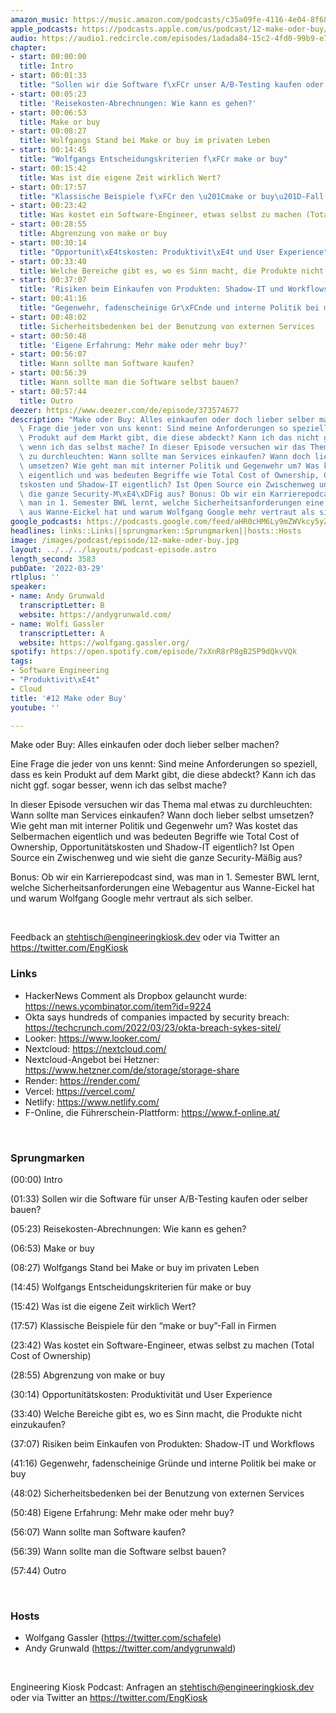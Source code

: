 ```yaml
---
amazon_music: https://music.amazon.com/podcasts/c35a09fe-4116-4e04-8f68-77d61b112e46/episodes/625ea5b5-814e-4ba0-861f-7661d91fdcaf/engineering-kiosk-12-make-oder-buy
apple_podcasts: https://podcasts.apple.com/us/podcast/12-make-oder-buy/id1603082924?i=1000555572597
audio: https://audio1.redcircle.com/episodes/1adada84-15c2-4fd0-99b9-e7842f29ecef/stream.mp3
chapter:
- start: 00:00:00
  title: Intro
- start: 00:01:33
  title: "Sollen wir die Software f\xFCr unser A/B-Testing kaufen oder selber bauen?"
- start: 00:05:23
  title: 'Reisekosten-Abrechnungen: Wie kann es gehen?'
- start: 00:06:53
  title: Make or buy
- start: 00:08:27
  title: Wolfgangs Stand bei Make or buy im privaten Leben
- start: 00:14:45
  title: "Wolfgangs Entscheidungskriterien f\xFCr make or buy"
- start: 00:15:42
  title: Was ist die eigene Zeit wirklich Wert?
- start: 00:17:57
  title: "Klassische Beispiele f\xFCr den \u201Cmake or buy\u201D-Fall in Firmen"
- start: 00:23:42
  title: Was kostet ein Software-Engineer, etwas selbst zu machen (Total Cost of Ownership)
- start: 00:28:55
  title: Abgrenzung von make or buy
- start: 00:30:14
  title: "Opportunit\xE4tskosten: Produktivit\xE4t und User Experience"
- start: 00:33:40
  title: Welche Bereiche gibt es, wo es Sinn macht, die Produkte nicht einzukaufen?
- start: 00:37:07
  title: 'Risiken beim Einkaufen von Produkten: Shadow-IT und Workflows'
- start: 00:41:16
  title: "Gegenwehr, fadenscheinige Gr\xFCnde und interne Politik bei make or buy"
- start: 00:48:02
  title: Sicherheitsbedenken bei der Benutzung von externen Services
- start: 00:50:48
  title: 'Eigene Erfahrung: Mehr make oder mehr buy?'
- start: 00:56:07
  title: Wann sollte man Software kaufen?
- start: 00:56:39
  title: Wann sollte man die Software selbst bauen?
- start: 00:57:44
  title: Outro
deezer: https://www.deezer.com/de/episode/373574677
description: "Make oder Buy: Alles einkaufen oder doch lieber selber machen? Eine\
  \ Frage die jeder von uns kennt: Sind meine Anforderungen so speziell, dass es kein\
  \ Produkt auf dem Markt gibt, die diese abdeckt? Kann ich das nicht ggf. sogar besser,\
  \ wenn ich das selbst mache? In dieser Episode versuchen wir das Thema mal etwas\
  \ zu durchleuchten: Wann sollte man Services einkaufen? Wann doch lieber selbst\
  \ umsetzen? Wie geht man mit interner Politik und Gegenwehr um? Was kostet das Selbermachen\
  \ eigentlich und was bedeuten Begriffe wie Total Cost of Ownership, Opportunit\xE4\
  tskosten und Shadow-IT eigentlich? Ist Open Source ein Zwischenweg und wie sieht\
  \ die ganze Security-M\xE4\xDFig aus? Bonus: Ob wir ein Karrierepodcast sind, was\
  \ man in 1. Semester BWL lernt, welche Sicherheitsanforderungen eine Webagentur\
  \ aus Wanne-Eickel hat und warum Wolfgang Google mehr vertraut als sich selber."
google_podcasts: https://podcasts.google.com/feed/aHR0cHM6Ly9mZWVkcy5yZWRjaXJjbGUuY29tLzBlY2ZkZmQ3LWZkYTEtNGMzZC05NTE1LTQ3NjcyN2Y5ZGY1ZQ/episode/MWJiOThjNjMtZmFkYy00MzVhLWExZGYtYTExMjE5MzdkN2Ri?sa=X&ved=0CAUQkfYCahcKEwi4xMSxj4L4AhUAAAAAHQAAAAAQNQ
headlines: links::Links||sprungmarken::Sprungmarken||hosts::Hosts
image: /images/podcast/episode/12-make-oder-buy.jpg
layout: ../../../layouts/podcast-episode.astro
length_second: 3583
pubDate: '2022-03-29'
rtlplus: ''
speaker:
- name: Andy Grunwald
  transcriptLetter: B
  website: https://andygrunwald.com/
- name: Wolfi Gassler
  transcriptLetter: A
  website: https://wolfgang.gassler.org/
spotify: https://open.spotify.com/episode/7xXnR8rP8gB25P9dQkvVQk
tags:
- Software Engineering
- "Produktivit\xE4t"
- Cloud
title: '#12 Make oder Buy'
youtube: ''

---
```

<p>Make oder Buy: Alles einkaufen oder doch lieber selber machen?</p><p>Eine Frage die jeder von uns kennt: Sind meine Anforderungen so speziell, dass es kein Produkt auf dem Markt gibt, die diese abdeckt? Kann ich das nicht ggf. sogar besser, wenn ich das selbst mache?</p><p>In dieser Episode versuchen wir das Thema mal etwas zu durchleuchten: Wann sollte man Services einkaufen? Wann doch lieber selbst umsetzen? Wie geht man mit interner Politik und Gegenwehr um? Was kostet das Selbermachen eigentlich und was bedeuten Begriffe wie Total Cost of Ownership, Opportunitätskosten und Shadow-IT eigentlich? Ist Open Source ein Zwischenweg und wie sieht die ganze Security-Mäßig aus?</p><p>Bonus: Ob wir ein Karrierepodcast sind, was man in 1. Semester BWL lernt, welche Sicherheitsanforderungen eine Webagentur aus Wanne-Eickel hat und warum Wolfgang Google mehr vertraut als sich selber.</p><p><br></p><p>Feedback an <a href="mailto:stehtisch@engineeringkiosk.dev" rel="nofollow">stehtisch@engineeringkiosk.dev</a> oder via Twitter an <a href="https://twitter.com/EngKiosk" rel="nofollow">https://twitter.com/EngKiosk</a></p><h3 id="links">Links</h3><ul><li>HackerNews Comment als Dropbox gelauncht wurde: <a href="https://news.ycombinator.com/item?id=9224" rel="nofollow">https://news.ycombinator.com/item?id=9224</a></li><li>Okta says hundreds of companies impacted by security breach: <a href="https://techcrunch.com/2022/03/23/okta-breach-sykes-sitel/" rel="nofollow">https://techcrunch.com/2022/03/23/okta-breach-sykes-sitel/</a></li><li>Looker: <a href="https://www.looker.com/" rel="nofollow">https://www.looker.com/</a></li><li>Nextcloud: <a href="https://nextcloud.com/" rel="nofollow">https://nextcloud.com/</a></li><li>Nextcloud-Angebot bei Hetzner: <a href="https://www.hetzner.com/de/storage/storage-share" rel="nofollow">https://www.hetzner.com/de/storage/storage-share</a></li><li>Render: <a href="https://render.com/" rel="nofollow">https://render.com/</a></li><li>Vercel: <a href="https://vercel.com/" rel="nofollow">https://vercel.com/</a></li><li>Netlify: <a href="https://www.netlify.com/" rel="nofollow">https://www.netlify.com/</a></li><li>F-Online, die Führerschein-Plattform: <a href="https://www.f-online.at/" rel="nofollow">https://www.f-online.at/</a></li></ul><p><br></p><h3 id="sprungmarken">Sprungmarken</h3><p>(00:00) Intro</p><p>(01:33) Sollen wir die Software für unser A/B-Testing kaufen oder selber bauen?</p><p>(05:23) Reisekosten-Abrechnungen: Wie kann es gehen?</p><p>(06:53) Make or buy</p><p>(08:27) Wolfgangs Stand bei Make or buy im privaten Leben</p><p>(14:45) Wolfgangs Entscheidungskriterien für make or buy</p><p>(15:42) Was ist die eigene Zeit wirklich Wert?</p><p>(17:57) Klassische Beispiele für den “make or buy”-Fall in Firmen</p><p>(23:42) Was kostet ein Software-Engineer, etwas selbst zu machen (Total Cost of Ownership)</p><p>(28:55) Abgrenzung von make or buy</p><p>(30:14) Opportunitätskosten: Produktivität und User Experience</p><p>(33:40) Welche Bereiche gibt es, wo es Sinn macht, die Produkte nicht einzukaufen?</p><p>(37:07) Risiken beim Einkaufen von Produkten: Shadow-IT und Workflows</p><p>(41:16) Gegenwehr, fadenscheinige Gründe und interne Politik bei make or buy</p><p>(48:02) Sicherheitsbedenken bei der Benutzung von externen Services</p><p>(50:48) Eigene Erfahrung: Mehr make oder mehr buy?</p><p>(56:07) Wann sollte man Software kaufen?</p><p>(56:39) Wann sollte man die Software selbst bauen?</p><p>(57:44) Outro</p><p><br></p><h3 id="hosts">Hosts</h3><ul><li>Wolfgang Gassler (<a href="https://twitter.com/schafele" rel="nofollow">https://twitter.com/schafele</a>)</li><li>Andy Grunwald (<a href="https://twitter.com/andygrunwald" rel="nofollow">https://twitter.com/andygrunwald</a>)</li></ul><p><br></p><p>Engineering Kiosk Podcast: Anfragen an <a href="mailto:stehtisch@engineeringkiosk.dev" rel="nofollow">stehtisch@engineeringkiosk.dev</a> oder via Twitter an <a href="https://twitter.com/EngKiosk" rel="nofollow">https://twitter.com/EngKiosk</a></p>